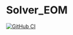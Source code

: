 # Solver_EOM
[![GitHub CI](https://img.shields.io/github/actions/workflow/status/yuto8128/solve_EOM/CI.yml?label=CI&logo=github)](https://github.com/yuto8128/solve_EOM/CI.yml?query=branch%3Amain)
